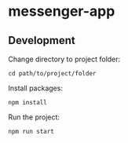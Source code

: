 # messenger-app

## Development

Change directory to project folder:
```
cd path/to/project/folder
```

Install packages:
```
npm install
```

Run the project:
```
npm run start
```
